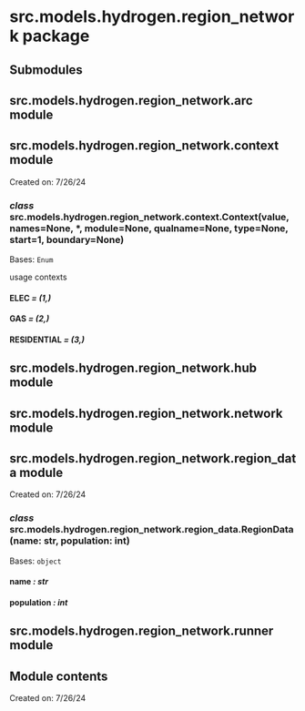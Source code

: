 # src.models.hydrogen.region_network package

## Submodules

## src.models.hydrogen.region_network.arc module

## src.models.hydrogen.region_network.context module

Created on:  7/26/24

<!-- !! processed by numpydoc !! -->

### *class* src.models.hydrogen.region_network.context.Context(value, names=None, \*, module=None, qualname=None, type=None, start=1, boundary=None)

Bases: `Enum`

usage contexts

<!-- !! processed by numpydoc !! -->

#### ELEC *= (1,)*

#### GAS *= (2,)*

#### RESIDENTIAL *= (3,)*

## src.models.hydrogen.region_network.hub module

## src.models.hydrogen.region_network.network module

## src.models.hydrogen.region_network.region_data module

Created on:  7/26/24

<!-- !! processed by numpydoc !! -->

### *class* src.models.hydrogen.region_network.region_data.RegionData(name: str, population: int)

Bases: `object`

<!-- !! processed by numpydoc !! -->

#### name *: str*

#### population *: int*

## src.models.hydrogen.region_network.runner module

## Module contents

Created on:  7/26/24

<!-- !! processed by numpydoc !! -->
